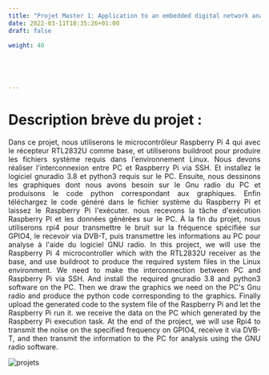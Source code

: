 ```yaml
---
title: "Projet Master 1: Application to an embedded digital network analyzer"
date: 2022-03-11T18:35:26+01:00
draft: false

weight: 40





---
```


# Description brève du projet :


<p align = "justify"> Dans ce projet, nous utiliserons le microcontrôleur Raspberry Pi 4 qui avec le récepteur RTL2832U comme base, et utiliserons buildroot pour produire les fichiers système requis dans l'environnement Linux. Nous devons réaliser l'interconnexion entre PC et Raspberry Pi via SSH. Et installez le logiciel gnuradio 3.8 et python3 requis sur le PC. Ensuite, nous dessinons les graphiques dont nous avons besoin sur le Gnu radio du PC et produisons le code python correspondant aux graphiques. Enfin téléchargez le code généré dans le fichier système du Raspberry Pi et laissez le Raspberry Pi l'exécuter. nous recevons la tâche d'exécution Raspberry Pi et les données générées sur le PC. À la fin du projet, nous utiliserons rpi4 pour transmettre le bruit sur la fréquence spécifiée sur GPIO4, le recevoir via DVB-T, puis transmettre les informations au PC pour analyse à l'aide du logiciel GNU radio.
In this project, we will use the Raspberry Pi 4 microcontroller which with the RTL2832U receiver as the base, and use buildroot to produce the required system files in the Linux environment. We need to make the interconnection between PC and Raspberry Pi via SSH. And install the required gnuradio 3.8 and python3 software on the PC. Then we draw the graphics we need on the PC's Gnu radio and produce the python code corresponding to the graphics. Finally upload the generated code to the system file of the Raspberry Pi and let the Raspberry Pi run it. we receive the data on the PC which generated by the Raspberry Pi execution task. At the end of the project, we will use Rpi4 to transmit the noise on the specified frequency on GPIO4, receive it via DVB-T, and then transmit the information to the PC for analysis using the GNU radio software. </p>


![projets](../projet2.png )
